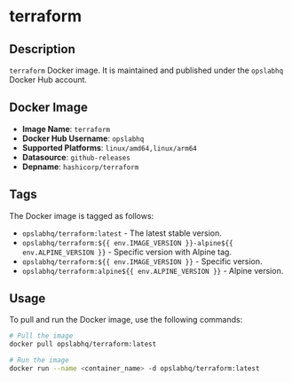 # terraform

## Description

`terraform` Docker image. It is maintained and published under the `opslabhq` Docker Hub account.

## Docker Image

- **Image Name**: `terraform`
- **Docker Hub Username**: `opslabhq`
- **Supported Platforms**: `linux/amd64,linux/arm64`
- **Datasource**: `github-releases`
- **Depname**: `hashicorp/terraform`

## Tags

The Docker image is tagged as follows:

- `opslabhq/terraform:latest` - The latest stable version.
- `opslabhq/terraform:${{ env.IMAGE_VERSION }}-alpine${{ env.ALPINE_VERSION }}` - Specific version with Alpine tag.
- `opslabhq/terraform:${{ env.IMAGE_VERSION }}` - Specific version.
- `opslabhq/terraform:alpine${{ env.ALPINE_VERSION }}` - Alpine version.

## Usage

To pull and run the Docker image, use the following commands:

```bash
# Pull the image
docker pull opslabhq/terraform:latest

# Run the image
docker run --name <container_name> -d opslabhq/terraform:latest
```
